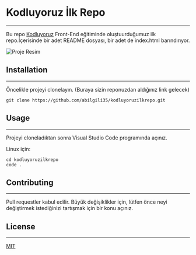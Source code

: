 # Kodluyoruz İlk Repo
---
Bu repo [Kodluyoruz](https://kodluyoruz.org/) Front-End eğitiminde oluştuurduğumuz ilk repo.İçerisinde bir adet README dosyası, bir adet de index.html barındırıyor.

![Proje Resim](https://github.com/abilgili35/kodluyoruzilkrepo)

## Installation 
---
Öncelikle projeyi clonelayın. (Buraya sizin reponuzdan aldığınız link gelecek)
```
git clone https://github.com/abilgili35/kodluyoruzilkrepo.git
```

## Usage 
---
Projeyi cloneladıktan sonra Visual Studio Code programında açınız.

Linux için:
```
cd kodluyoruzilkrepo
code .
```

## Contributing
---
Pull requestler kabul edilir. Büyük değişiklikler için, lütfen önce neyi değiştirmek istediğinizi tartışmak için bir konu açınız.

## License
---
[MIT](https://choosealicense.com/licenses/mit/)
